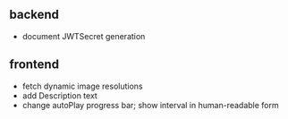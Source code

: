 ## backend
* document JWTSecret generation

## frontend
* fetch dynamic image resolutions
* add Description text
* change autoPlay progress bar; show interval in human-readable form

